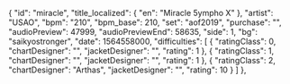  {
      "id": "miracle",
      "title_localized": {
        "en": "Miracle 5ympho X"
      },
      "artist": "USAO",
      "bpm": "210",
      "bpm_base": 210,
      "set": "aof2019",
      "purchase": "",
      "audioPreview": 47999,
      "audioPreviewEnd": 58635,
      "side": 1,
      "bg": "saikyostronger",
      "date": 1564558000,
      "difficulties": [
        {
          "ratingClass": 0,
          "chartDesigner": "",
          "jacketDesigner": "",
          "rating": 1
        },
        {
          "ratingClass": 1,
          "chartDesigner": "",
          "jacketDesigner": "",
          "rating": 1
        },
        {
          "ratingClass": 2,
          "chartDesigner": "Arthas",
          "jacketDesigner": "",
          "rating": 10
        }
      ]
    },